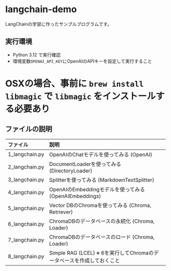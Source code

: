 # langchain-demo

LangChainの学習に作ったサンプルプログラムです。

## 実行環境

* Python 3.12 で実行確認
* 環境変数`OPENAI_API_KEY`にOpenAIのAPIキーを設定して実行すること
# OSXの場合、事前に `brew install libmagic` で `libmagic` をインストールする必要あり

## ファイルの説明

ファイル | 説明
:--|:--
1_langchain.py | OpenAIのChatモデルを使ってみる (OpenAI)
2_langchain.py | DocumentLoaderを使ってみる (DirectoryLoader)
3_langchain.py | Splitterを使ってみる (MarkdownTextSplitter)
4_langchain.py | OpenAIのEmbeddingモデルを使ってみる (OpenAIEmbeddings)
5_langchain.py | Vector DBのChromaを使ってみる (Chroma, Retriever)
6_langchain.py | ChromaDBのデータベースの永続化 (Chroma, Loader)
7_langchain.py | ChromaDBのデータベースのロード (Chroma, Loader)
8_langchain.py | Simple RAG (LCEL) ※ 6を実行してChromaのデータベースを作成しておくこと

